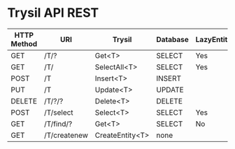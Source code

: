# Trysil API REST

|HTTP Method|URI|Trysil|Database|LazyEntity|LazyList|
|-|-|-|-|-|-|
|GET|/T/?|Get&lt;T&gt;|SELECT|Yes|Yes|
|GET|/T/|SelectAll&lt;T&gt;|SELECT|Yes|No|
|POST|/T|Insert&lt;T&gt;|INSERT|||
|PUT|/T|Update&lt;T&gt;|UPDATE|||
|DELETE|/T/?/?|Delete&lt;T&gt;|DELETE|||
|POST|/T/select|Select&lt;T&gt;|SELECT|Yes|No|
|GET|/T/find/?|Get&lt;T&gt;|SELECT|No|No|
|GET|/T/createnew|CreateEntity&lt;T&gt;|none|||
